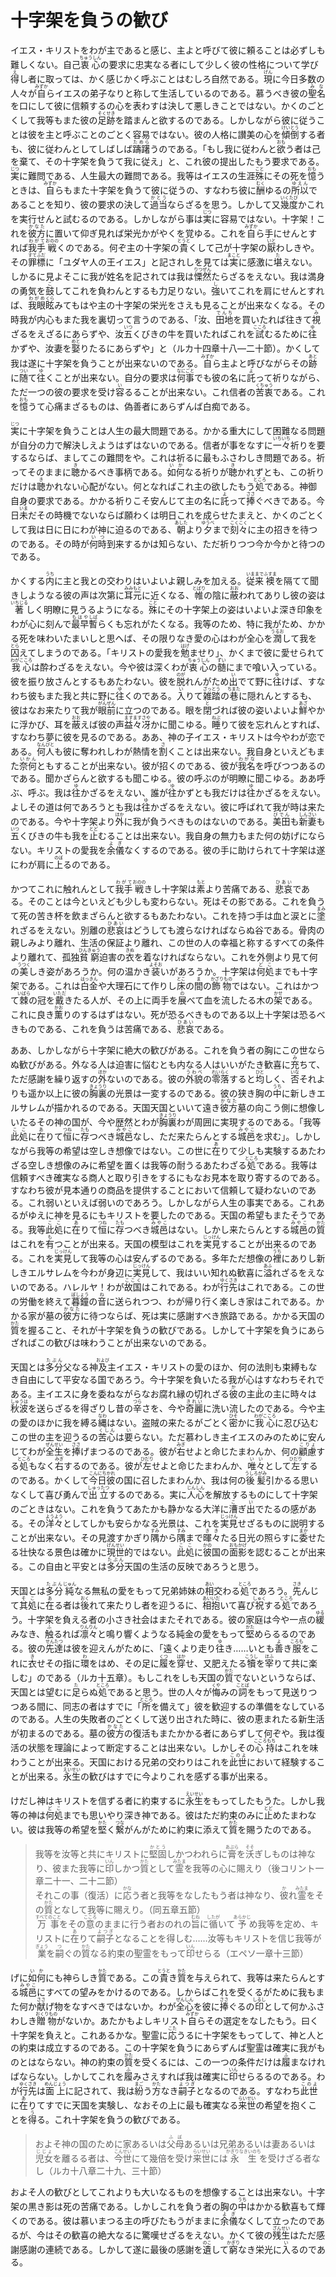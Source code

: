 # 十字架を負うの歓び

<article>
<section>
<p class="paragraph">イエス・キリストをわが主であると感じ、主よと呼びて彼に頼ることは必ずしも難しくない。自己<ruby><rb>衷心</rb><rp>（</rp><rt>ちゅうしん</rt><rp>）</rp></ruby>の要求に忠実なる者にして少しく彼の性格について学び<ruby><rb>得</rb><rp>（</rp><rt>え</rt><rp>）</rp></ruby>し者に取っては、かく感じかく呼ぶことはむしろ自然である。<ruby><rb>現</rb><rp>（</rp><rt>げん</rt><rp>）</rp></ruby>に今日多数の人々が<ruby><rb>自</rb><rp>（</rp><rt>みずか</rt><rp>）</rp></ruby>らイエスの弟子なりと称して生活しているのである。慕うべき彼の<ruby><rb>聖名</rb><rp>（</rp><rt>みな</rt><rp>）</rp></ruby>を口にして彼に信頼するの心を表わすは決して悪しきことではない。かくのごとくして我等もまた彼の<ruby><rb>足跡</rb><rp>（</rp><rt>そくせき</rt><rp>）</rp></ruby>を踏まんと欲するのである。しかしながら彼に従うことは彼を主と呼ぶことのごとく容易ではない。彼の人格に讃美の心を<ruby><rb>傾倒</rb><rp>（</rp><rt>けいとう</rt><rp>）</rp></ruby>する者も、彼に従わんとしてしばしば<ruby><rb>躊躇</rb><rp>（</rp><rt>ためら</rt><rp>）</rp></ruby>うのである。「もし我に従わんと<ruby><rb>欲</rb><rp>（</rp><rt>おも</rt><rp>）</rp></ruby>う者は己を棄て、その十字架を負うて我に従え」と、これ彼の提出したもう要求である。<ruby><rb>実</rb><rp>（</rp><rt>じつ</rt><rp>）</rp></ruby>に難問である、人生最大の難問である。我等はイエスの生涯<ruby><rb>殊</rb><rp>（</rp><rt>こと</rt><rp>）</rp></ruby>にその死を<ruby><rb>憶</rb><rp>（</rp><rt>おも</rt><rp>）</rp></ruby>うときは、<ruby><rb>自</rb><rp>（</rp><rt>みずか</rt><rp>）</rp></ruby>らもまた十字架を負うて彼に従うの、すなわち彼に<ruby><rb>酬</rb><rp>（</rp><rt>むく</rt><rp>）</rp></ruby>ゆるの<ruby><rb>所以</rb><rp>（</rp><rt>ゆえん</rt><rp>）</rp></ruby>であることを知り、彼の要求の決して<ruby><rb>過当</rb><rp>（</rp><rt>かとう</rt><rp>）</rp></ruby>ならざるを思う。しかして又<ruby><rb>幾度</rb><rp>（</rp><rt>いくたび</rt><rp>）</rp></ruby>かこれを実行せんと試むるのである。しかしながら事は<ruby><rb>実</rb><rp>（</rp><rt>じつ</rt><rp>）</rp></ruby>に容易ではない。十字架！これを<ruby><rb>彼方</rb><rp>（</rp><rt>かなた</rt><rp>）</rp></ruby>に置いて仰ぎ見れば栄光かがやくを覚ゆる。これを<ruby><rb>自</rb><rp>（</rp><rt>みずか</rt><rp>）</rp></ruby>ら手にせんとすれば<ruby><rb>我手</rb><rp>（</rp><rt>わがて</rt><rp>）</rp></ruby><ruby><rb>戦</rb><rp>（</rp><rt>おのの</rt><rp>）</rp></ruby>くのである。何ぞ主の十字架の<ruby><rb>貴</rb><rp>（</rp><rt>とうと</rt><rp>）</rp></ruby>くして己が十字架の<ruby><rb>厭</rb><rp>（</rp><rt>いと</rt><rp>）</rp></ruby>わしきや。その<ruby><rb>罪標</rb><rp>（</rp><rt>すてふだ</rt><rp>）</rp></ruby>に「ユダヤ人の王イエス」と記されしを見ては<ruby><rb>実</rb><rp>（</rp><rt>まこと</rt><rp>）</rp></ruby>に感激に<ruby><rb>堪</rb><rp>（</rp><rt>た</rt><rp>）</rp></ruby>えない。しかるに見よそこに我が姓名を記されては我は<ruby><rb>慄然</rb><rp>（</rp><rt>りつぜん</rt><rp>）</rp></ruby>たらざるをえない。我は満身の勇気を<ruby><rb>鼓</rb><rp>（</rp><rt>こ</rt><rp>）</rp></ruby>してこれを負わんとするも力足りない。<ruby><rb>強</rb><rp>（</rp><rt>し</rt><rp>）</rp></ruby>いてこれを肩にせんとすれば、<ruby><rb>我眼</rb><rp>（</rp><rt>わがめ</rt><rp>）</rp></ruby><ruby><rb>眩</rb><rp>（</rp><rt>くら</rt><rp>）</rp></ruby>みてもはや主の十字架の栄光をさえも見ることが出来なくなる。その時我が内心もまた我を裏切って言うのである、「汝、<ruby><rb>田地</rb><rp>（</rp><rt>でんち</rt><rp>）</rp></ruby>を買いたれば往きて<ruby><rb>視</rb><rp>（</rp><rt>み</rt><rp>）</rp></ruby>ざるをえざるにあらずや、汝<ruby><rb>五</rb><rp>（</rp><rt>いつ</rt><rp>）</rp></ruby>くびきの牛を買いたればこれを<ruby><rb>試</rb><rp>（</rp><rt>こころ</rt><rp>）</rp></ruby>むるために<ruby><rb>往</rb><rp>（</rp><rt>ゆ</rt><rp>）</rp></ruby>かずや、汝妻を<ruby><rb>娶</rb><rp>（</rp><rt>めと</rt><rp>）</rp></ruby>りたるにあらずや」と（ルカ十四章十八―二十節）。かくして我は遂に十字架を負うことが出来ないのである。<ruby><rb>自</rb><rp>（</rp><rt>みずか</rt><rp>）</rp></ruby>ら主よと呼びながらその<ruby><rb>跡</rb><rp>（</rp><rt>あと</rt><rp>）</rp></ruby>に<ruby><rb>随</rb><rp>（</rp><rt>つい</rt><rp>）</rp></ruby>て<ruby><rb>往</rb><rp>（</rp><rt>ゆ</rt><rp>）</rp></ruby>くことが出来ない。自分の要求は<ruby><rb>何事</rb><rp>（</rp><rt>なにごと</rt><rp>）</rp></ruby>でも彼の名に<ruby><rb>託</rb><rp>（</rp><rt>よ</rt><rp>）</rp></ruby>って祈りながら、ただ一つの彼の要求を受け<ruby><rb>容</rb><rp>（</rp><rt>い</rt><rp>）</rp></ruby>るることが出来ない。これ信者の<ruby><rb>苦衷</rb><rp>（</rp><rt>くちゅう</rt><rp>）</rp></ruby>である。これを<ruby><rb>憶</rb><rp>（</rp><rt>おも</rt><rp>）</rp></ruby>うて心痛まざるものは、偽善者にあらずんば白痴である。</p>

<p class="paragraph"><ruby><rb>実</rb><rp>（</rp><rt>じつ</rt><rp>）</rp></ruby>に十字架を負うことは人生の最大問題である。かかる重大にして困難なる問題が自分の力で解決しえようはずはないのである。信者が事をなすに<ruby><rb>一々</rb><rp>（</rp><rt>いちいち</rt><rp>）</rp></ruby>祈りを要するならば、ましてこの難問をや。これは祈るに最もふさわしき問題である。祈ってそのままに<ruby><rb>聴</rb><rp>（</rp><rt>き</rt><rp>）</rp></ruby>かるべき事柄である。<ruby><rb>如何</rb><rp>（</rp><rt>いか</rt><rp>）</rp></ruby>なる祈りが<ruby><rb>聴</rb><rp>（</rp><rt>き</rt><rp>）</rp></ruby>かれずとも、この祈りだけは<ruby><rb>聴</rb><rp>（</rp><rt>き</rt><rp>）</rp></ruby>かれない心配がない。何となればこれ主の欲したもう<ruby><rb>処</rb><rp>（</rp><rt>ところ</rt><rp>）</rp></ruby>である。神御自身の要求である。かかる祈りこそ安んじて主の名に<ruby><rb>託</rb><rp>（</rp><rt>よ</rt><rp>）</rp></ruby>って<ruby><rb>捧</rb><rp>（</rp><rt>ささ</rt><rp>）</rp></ruby>ぐべきである。今日<ruby><rb>未</rb><rp>（</rp><rt>いま</rt><rp>）</rp></ruby>だその時機でないならば願わくは明日これを成らせたまえと、かくのごとくして我は日に日にわが神に迫るのである、<ruby><rb>朝</rb><rp>（</rp><rt>あした</rt><rp>）</rp></ruby>より<ruby><rb>夕</rb><rp>（</rp><rt>ゆうべ</rt><rp>）</rp></ruby>まで<ruby><rb>刻々</rb><rp>（</rp><rt>こくこく</rt><rp>）</rp></ruby>に主の招きを待つのである。その時が<ruby><rb>何時</rb><rp>（</rp><rt>いつ</rt><rp>）</rp></ruby>到来するかは知らない、ただ祈りつつ今か今かと待つのである。</p>

<p class="paragraph">かくする<ruby><rb>内</rb><rp>（</rp><rt>うち</rt><rp>）</rp></ruby>に主と我との交わりはいよいよ親しみを加える。<ruby><rb>従来</rb><rp>（</rp><rt>いままで</rt><rp>）</rp></ruby><ruby><rb>襖</rb><rp>（</rp><rt>ふすま</rt><rp>）</rp></ruby>を隔てて聞きしようなる彼の声は次第に<ruby><rb>耳元</rb><rp>（</rp><rt>みみもと</rt><rp>）</rp></ruby>に近くなる、<ruby><rb>帷</rb><rp>（</rp><rt>とばり</rt><rp>）</rp></ruby>の陰に<ruby><rb>蔽</rb><rp>（</rp><rt>おお</rt><rp>）</rp></ruby>われてありし彼の姿は<ruby><rb>著</rb><rp>（</rp><rt>いちじる</rt><rp>）</rp></ruby>しく明瞭に見うるようになる。<ruby><rb>殊</rb><rp>（</rp><rt>こと</rt><rp>）</rp></ruby>にその十字架上の姿はいよいよ深き印象をわが心に刻んで<ruby><rb>最早</rb><rp>（</rp><rt>もはや</rt><rp>）</rp></ruby><ruby><rb>暫</rb><rp>（</rp><rt>しば</rt><rp>）</rp></ruby>らくも忘れがたくなる。我等のため、特に我がため、かかる死を味わいたまいしと思へば、その限りなき愛の心はわが全心を<ruby><rb>潤</rb><rp>（</rp><rt>うるお</rt><rp>）</rp></ruby>して我を<ruby><rb>囚</rb><rp>（</rp><rt>とら</rt><rp>）</rp></ruby>えてしまうのである。「キリストの愛我を<ruby><rb>勉</rb><rp>（</rp><rt>はげ</rt><rp>）</rp></ruby>ませり」、かくまで彼に愛せられて<ruby><rb>我心</rb><rp>（</rp><rt>わがこころ</rt><rp>）</rp></ruby>は酔わざるをえない。今や彼は深くわが<ruby><rb>衷心</rb><rp>（</rp><rt>ちゅうしん</rt><rp>）</rp></ruby>の<ruby><rb>髄</rb><rp>（</rp><rt>ずい</rt><rp>）</rp></ruby>にまで喰い入っている。彼を振り放さんとするもあたわない。彼を<ruby><rb>脱</rb><rp>（</rp><rt>のが</rt><rp>）</rp></ruby>れんがため<ruby><rb>出</rb><rp>（</rp><rt>い</rt><rp>）</rp></ruby>でて野に<ruby><rb>往</rb><rp>（</rp><rt>ゆ</rt><rp>）</rp></ruby>けば、すなわち彼もまた我と共に野に<ruby><rb>往</rb><rp>（</rp><rt>ゆ</rt><rp>）</rp></ruby>くのである。<ruby><rb>入</rb><rp>（</rp><rt>い</rt><rp>）</rp></ruby>りて<ruby><rb>雑踏</rb><rp>（</rp><rt>ざっとう</rt><rp>）</rp></ruby>の<ruby><rb>巷</rb><rp>（</rp><rt>ちまた</rt><rp>）</rp></ruby>に隠れんとするも、彼はなお来たりて我が<ruby><rb>眼前</rb><rp>（</rp><rt>がんぜん</rt><rp>）</rp></ruby>に立つのである。眼を<ruby><rb>閉</rb><rp>（</rp><rt>と</rt><rp>）</rp></ruby>づれば彼の姿いよいよ<ruby><rb>鮮</rb><rp>（</rp><rt>あざ</rt><rp>）</rp></ruby>やかに浮かび、耳を<ruby><rb>蔽</rb><rp>（</rp><rt>おお</rt><rp>）</rp></ruby>えば彼の声<ruby><rb>益々</rb><rp>（</rp><rt>ますます</rt><rp>）</rp></ruby><ruby><rb>冴</rb><rp>（</rp><rt>さや</rt><rp>）</rp></ruby>かに聞こゆる。<ruby><rb>睡</rb><rp>（</rp><rt>ねぶ</rt><rp>）</rp></ruby>りて彼を忘れんとすれば、すなわち夢に彼を見るのである。ああ、神の子イエス・キリストは今やわが恋である。<ruby><rb>何人</rb><rp>（</rp><rt>なんびと</rt><rp>）</rp></ruby>も彼に奪われしわが熱情を<ruby><rb>割</rb><rp>（</rp><rt>さ</rt><rp>）</rp></ruby>くことは出来ない。我自身といえどもまた<ruby><rb>奈何</rb><rp>（</rp><rt>いかん</rt><rp>）</rp></ruby>ともすることが出来ない。彼が招くのである、彼が<ruby><rb>我名</rb><rp>（</rp><rt>わがな</rt><rp>）</rp></ruby>を呼びつつあるのである。聞かざらんと欲するも聞こゆる。彼の呼ぶのが明瞭に聞こゆる。ああ呼ぶ、呼ぶ。我は<ruby><rb>往</rb><rp>（</rp><rt>ゆ</rt><rp>）</rp></ruby>かざるをえない、誰が<ruby><rb>往</rb><rp>（</rp><rt>ゆ</rt><rp>）</rp></ruby>かずとも我だけは<ruby><rb>往</rb><rp>（</rp><rt>ゆ</rt><rp>）</rp></ruby>かざるをえない。よしその道は何であろうとも我は<ruby><rb>往</rb><rp>（</rp><rt>ゆ</rt><rp>）</rp></ruby>かざるをえない。彼に呼ばれて我が時は来たのである。今や十字架より<ruby><rb>外</rb><rp>（</rp><rt>ほか</rt><rp>）</rp></ruby>に我が負うべきものはないのである。<ruby><rb>美田</rb><rp>（</rp><rt>びでん</rt><rp>）</rp></ruby>も<ruby><rb>新妻</rb><rp>（</rp><rt>しんさい</rt><rp>）</rp></ruby>も<ruby><rb>五</rb><rp>（</rp><rt>いつ</rt><rp>）</rp></ruby>くびきの牛も我を<ruby><rb>止</rb><rp>（</rp><rt>とど</rt><rp>）</rp></ruby>むることは出来ない。我自身の無力もまた何の妨げにならない。キリストの愛我を<ruby><rb>余儀</rb><rp>（</rp><rt>よぎ</rt><rp>）</rp></ruby>なくするのである。彼の手に助けられて十字架は遂にわが肩に<ruby><rb>上</rb><rp>（</rp><rt>のぼ</rt><rp>）</rp></ruby>るのである。</p>

<p class="paragraph">かつてこれに触れんとして<ruby><rb>我手</rb><rp>（</rp><rt>わがて</rt><rp>）</rp></ruby><ruby><rb>戦</rb><rp>（</rp><rt>おのの</rt><rp>）</rp></ruby>きし十字架は<ruby><rb>素</rb><rp>（</rp><rt>もと</rt><rp>）</rp></ruby>より苦痛である、<ruby><rb>悲哀</rb><rp>（</rp><rt>ひあい</rt><rp>）</rp></ruby>である。そのことは今といえども少しも変わらない。死はその影である。これを負うて死の苦き杯を飲まざらんと欲するもあたわない。これを持つ手は血と涙とに<ruby><rb>塗</rb><rp>（</rp><rt>まみ</rt><rp>）</rp></ruby>れざるをえない。別離の<ruby><rb>悲哀</rb><rp>（</rp><rt>ひあい</rt><rp>）</rp></ruby>はどうしても渡らなければならぬ谷である。骨肉の親しみより離れ、生活の保証より離れ、この世の人の幸福と称するすべての条件より離れて、孤独<ruby><rb>貧窮</rb><rp>（</rp><rt>ひんきゅう</rt><rp>）</rp></ruby>迫害の<ruby><rb>衣</rb><rp>（</rp><rt>きぬ</rt><rp>）</rp></ruby>を着なければならない。これを外側より見て何の<ruby><rb>美</rb><rp>（</rp><rt>うつく</rt><rp>）</rp></ruby>しき姿があろうか。何の温かき<ruby><rb>装</rb><rp>（</rp><rt>よそお</rt><rp>）</rp></ruby>いがあろうか。十字架は<ruby><rb>何処</rb><rp>（</rp><rt>どこ</rt><rp>）</rp></ruby>までも十字架である。これは<ruby><rb>白金</rb><rp>（</rp><rt>はっきん</rt><rp>）</rp></ruby>や大理石にて作りし<ruby><rb>床</rb><rp>（</rp><rt>とこ</rt><rp>）</rp></ruby>の<ruby><rb>間</rb><rp>（</rp><rt>ま</rt><rp>）</rp></ruby>の<ruby><rb>飾物</rb><rp>（</rp><rt>かざりもの</rt><rp>）</rp></ruby>ではない。これはかつて<ruby><rb>棘</rb><rp>（</rp><rt>いばら</rt><rp>）</rp></ruby>の冠を<ruby><rb>戴</rb><rp>（</rp><rt>いただ</rt><rp>）</rp></ruby>きたる人が、その上に両手を<ruby><rb>展</rb><rp>（</rp><rt>の</rt><rp>）</rp></ruby>べて血を流したる木の<ruby><rb>架</rb><rp>（</rp><rt>かせ</rt><rp>）</rp></ruby>である。これに良き<ruby><rb>薫</rb><rp>（</rp><rt>かお</rt><rp>）</rp></ruby>りのするはずはない。死が恐るべきものである以上十字架は恐るべきものである、これを負うは苦痛である、<ruby><rb>悲哀</rb><rp>（</rp><rt>ひあい</rt><rp>）</rp></ruby>である。</p>

<p class="paragraph">ああ、しかしながら十字架に絶大の歓びがある。これを負う者の胸にこの世ならぬ歓びがある。外なる人は迫害に悩むとも内なる人はいいがたき歓喜に<ruby><rb>充</rb><rp>（</rp><rt>み</rt><rp>）</rp></ruby>ちて、ただ感謝を繰り返すの<ruby><rb>外</rb><rp>（</rp><rt>ほか</rt><rp>）</rp></ruby>ないのである。彼の<ruby><rb>外貌</rb><rp>（</rp><rt>うわべ</rt><rp>）</rp></ruby>の<ruby><rb>零落</rb><rp>（</rp><rt>れいらく</rt><rp>）</rp></ruby>すると<ruby><rb>均</rb><rp>（</rp><rt>ひと</rt><rp>）</rp></ruby>しく、<ruby><rb>否</rb><rp>（</rp><rt>いな</rt><rp>）</rp></ruby>それよりも遥か以上に彼の<ruby><rb>胸裏</rb><rp>（</rp><rt>きょうり</rt><rp>）</rp></ruby>の光景は一変するのである。彼の狭き胸の<ruby><rb>中</rb><rp>（</rp><rt>うち</rt><rp>）</rp></ruby>に新しきエルサレムが描かれるのである。天国天国といいて遠き<ruby><rb>彼方</rb><rp>（</rp><rt>かなた</rt><rp>）</rp></ruby>墓の向こう側に想像しいたるその神の国が、今や歴然とわが<ruby><rb>胸裏</rb><rp>（</rp><rt>きょうり</rt><rp>）</rp></ruby>わが周囲に実現するのである。「我等<ruby><rb>此処</rb><rp>（</rp><rt>ここ</rt><rp>）</rp></ruby>に<ruby><rb>在</rb><rp>（</rp><rt>あ</rt><rp>）</rp></ruby>りて<ruby><rb>恒</rb><rp>（</rp><rt>つね</rt><rp>）</rp></ruby>に<ruby><rb>存</rb><rp>（</rp><rt>たも</rt><rp>）</rp></ruby>つべき<ruby><rb>城邑</rb><rp>（</rp><rt>みやこ</rt><rp>）</rp></ruby>なし、ただ来たらんとする<ruby><rb>城邑</rb><rp>（</rp><rt>みやこ</rt><rp>）</rp></ruby>を求む」。しかしながら我等の希望は空しき想像ではない。この世に<ruby><rb>在</rb><rp>（</rp><rt>あ</rt><rp>）</rp></ruby>りて少しも実験するあたわざる空しき想像のみに希望を置くは我等の耐うるあたわざる<ruby><rb>処</rb><rp>（</rp><rt>ところ</rt><rp>）</rp></ruby>である。我等は信頼すべき確実なる商人と取り引きをするにもなお見本を取り寄するのである。すなわち彼が見本通りの商品を提供することにおいて信頼して疑わないのである。これ弱いといえば弱いのであろう。しかしながら人生の事実である。これあるがゆえに神を見るにもキリストを要したのである。天国の希望もまたそうである。我等<ruby><rb>此処</rb><rp>（</rp><rt>ここ</rt><rp>）</rp></ruby>に<ruby><rb>在</rb><rp>（</rp><rt>あ</rt><rp>）</rp></ruby>りて<ruby><rb>恒</rb><rp>（</rp><rt>つね</rt><rp>）</rp></ruby>に<ruby><rb>存</rb><rp>（</rp><rt>たも</rt><rp>）</rp></ruby>つべき<ruby><rb>城邑</rb><rp>（</rp><rt>みやこ</rt><rp>）</rp></ruby>はない。しかし来たらんとする<ruby><rb>城邑</rb><rp>（</rp><rt>みやこ</rt><rp>）</rp></ruby>の<ruby><rb>質</rb><rp>（</rp><rt>かた</rt><rp>）</rp></ruby>はこれを<ruby><rb>有</rb><rp>（</rp><rt>も</rt><rp>）</rp></ruby>つことが出来る。天国の模型はこれを<ruby><rb>実見</rb><rp>（</rp><rt>じっけん</rt><rp>）</rp></ruby>することが出来るのである。これを<ruby><rb>実見</rb><rp>（</rp><rt>じっけん</rt><rp>）</rp></ruby>して我等の心は安んずるのである。多年ただ想像の<ruby><rb>裡</rb><rp>（</rp><rt>うち</rt><rp>）</rp></ruby>にありし新しきエルサレムを今わが身辺に<ruby><rb>実見</rb><rp>（</rp><rt>じっけん</rt><rp>）</rp></ruby>して、我はいい知れぬ歓喜に<ruby><rb>溢</rb><rp>（</rp><rt>あふ</rt><rp>）</rp></ruby>れざるをえないのである。ハレルヤ！わが<ruby><rb>故国</rb><rp>（</rp><rt>ここく</rt><rp>）</rp></ruby>はこれである。わが<ruby><rb>行先</rb><rp>（</rp><rt>ゆくさき</rt><rp>）</rp></ruby>はこれである。この世の労働を終えて<ruby><rb>暮鐘</rb><rp>（</rp><rt>ぼしょう</rt><rp>）</rp></ruby>の<ruby><rb>音</rb><rp>（</rp><rt>ね</rt><rp>）</rp></ruby>に送られつつ、わが帰り行く楽しき家はこれである。かかる家が墓の<ruby><rb>彼方</rb><rp>（</rp><rt>かなた</rt><rp>）</rp></ruby>に待つならば、死は実に感謝すべき旅路である。かかる天国の<ruby><rb>質</rb><rp>（</rp><rt>かた</rt><rp>）</rp></ruby>を握ること、それが十字架を負うの歓びである。しかして十字架を負うにあらざればこの歓びは味わうことが出来ないのである。</p>

<p class="paragraph">天国とは<ruby><rb>多分</rb><rp>（</rp><rt>たぶん</rt><rp>）</rp></ruby>父なる神<ruby><rb>及</rb><rp>（</rp><rt>および</rt><rp>）</rp></ruby>主イエス・キリストの愛のほか、何の法則も束縛もなき自由にして平安なる国であろう。今十字架を負いたる我が心はすなわちそれである。主イエスに身を委ねながらなお腐れ縁の切れざる<ruby><rb>彼</rb><rp>（</rp><rt>か</rt><rp>）</rp></ruby>の主<ruby><rb>此</rb><rp>（</rp><rt>こ</rt><rp>）</rp></ruby>の主に時々は<ruby><rb>秋波</rb><rp>（</rp><rt>しゅうは</rt><rp>）</rp></ruby>を送らざるを得ざりし昔の<ruby><rb>辛</rb><rp>（</rp><rt>つら</rt><rp>）</rp></ruby>さを、今や<ruby><rb>奇麗</rb><rp>（</rp><rt>きれい</rt><rp>）</rp></ruby>に洗い流したのである。今や主の愛のほかに我を縛る<ruby><rb>縄</rb><rp>（</rp><rt>なわ</rt><rp>）</rp></ruby>はない。盗賊の来たるがごとく<ruby><rb>密</rb><rp>（</rp><rt>ひそ</rt><rp>）</rp></ruby>かに<ruby><rb>我心</rb><rp>（</rp><rt>わがこころ</rt><rp>）</rp></ruby>に忍び込むこの世の主を迎うるの<ruby><rb>苦心</rb><rp>（</rp><rt>くしん</rt><rp>）</rp></ruby>は<ruby><rb>要</rb><rp>（</rp><rt>い</rt><rp>）</rp></ruby>らない。ただ慕わしき主イエスのみのために安んじてわが<ruby><rb>全生</rb><rp>（</rp><rt>ぜんせい</rt><rp>）</rp></ruby>を<ruby><rb>捧</rb><rp>（</rp><rt>ささ</rt><rp>）</rp></ruby>げまつるのである。彼が<ruby><rb>右</rb><rp>（</rp><rt>みぎ</rt><rp>）</rp></ruby>せよと命じたまわんか、何の<ruby><rb>顧慮</rb><rp>（</rp><rt>こりょ</rt><rp>）</rp></ruby>する<ruby><rb>処</rb><rp>（</rp><rt>ところ</rt><rp>）</rp></ruby>もなく<ruby><rb>右</rb><rp>（</rp><rt>みぎ</rt><rp>）</rp></ruby>するのである。彼が<ruby><rb>左</rb><rp>（</rp><rt>ひだり</rt><rp>）</rp></ruby>せよと命じたまわんか、<ruby><rb>唯々</rb><rp>（</rp><rt>いい</rt><rp>）</rp></ruby>として<ruby><rb>左</rb><rp>（</rp><rt>ひだり</rt><rp>）</rp></ruby>するのである。かくして<ruby><rb>今日</rb><rp>（</rp><rt>こんにち</rt><rp>）</rp></ruby><ruby><rb>彼</rb><rp>（</rp><rt>かれ</rt><rp>）</rp></ruby>の国に召したまわんか、我は何の<ruby><rb>後髪</rb><rp>（</rp><rt>うしろがみ</rt><rp>）</rp></ruby>引かるる思いなくして喜び勇んで<ruby><rb>出立</rb><rp>（</rp><rt>しゅったつ</rt><rp>）</rp></ruby>するのである。実に<ruby><rb>人心</rb><rp>（</rp><rt>じんしん</rt><rp>）</rp></ruby>を解放するものにして十字架のごときはない。これを負うてあたかも静かなる大洋に<ruby><rb>漕</rb><rp>（</rp><rt>こ</rt><rp>）</rp></ruby>ぎ<ruby><rb>出</rb><rp>（</rp><rt>い</rt><rp>）</rp></ruby>でたるの感がある。その<ruby><rb>洋々</rb><rp>（</rp><rt>ようよう</rt><rp>）</rp></ruby>としてしかも安らかなる光景は、これを<ruby><rb>実見</rb><rp>（</rp><rt>じっけん</rt><rp>）</rp></ruby>せざるものに説明することが出来ない。その見渡すかぎり<ruby><rb>隅</rb><rp>（</rp><rt>すみ</rt><rp>）</rp></ruby>から<ruby><rb>隅</rb><rp>（</rp><rt>すみ</rt><rp>）</rp></ruby>まで<ruby><rb>暉々</rb><rp>（</rp><rt>きき</rt><rp>）</rp></ruby>たる日光の照らすに<ruby><rb>委</rb><rp>（</rp><rt>まか</rt><rp>）</rp></ruby>せたる壮快なる景色は確かに<ruby><rb>現世</rb><rp>（</rp><rt>げんせい</rt><rp>）</rp></ruby>的ではない。<ruby><rb>此処</rb><rp>（</rp><rt>ここ</rt><rp>）</rp></ruby>に<ruby><rb>彼</rb><rp>（</rp><rt>かの</rt><rp>）</rp></ruby>国の<ruby><rb>面影</rb><rp>（</rp><rt>おもかげ</rt><rp>）</rp></ruby>を認むることが出来る。この自由と平安とは<ruby><rb>多分</rb><rp>（</rp><rt>たぶん</rt><rp>）</rp></ruby>天国の生活の反映であろうと思う。</p>

<p class="paragraph">天国とは<ruby><rb>多分</rb><rp>（</rp><rt>たぶん</rt><rp>）</rp></ruby><ruby><rb>純</rb><rp>（</rp><rt>じゅん</rt><rp>）</rp></ruby>なる無私の愛をもって兄弟姉妹の<ruby><rb>相</rb><rp>（</rp><rt>あい</rt><rp>）</rp></ruby>交わる<ruby><rb>処</rb><rp>（</rp><rt>ところ</rt><rp>）</rp></ruby>であろう。<ruby><rb>先</rb><rp>（</rp><rt>さき</rt><rp>）</rp></ruby>んじて<ruby><rb>其処</rb><rp>（</rp><rt>そこ</rt><rp>）</rp></ruby>に<ruby><rb>在</rb><rp>（</rp><rt>あ</rt><rp>）</rp></ruby>る者は<ruby><rb>後</rb><rp>（</rp><rt>おく</rt><rp>）</rp></ruby>れて来たりし者を迎うるに、<ruby><rb>相</rb><rp>（</rp><rt>あい</rt><rp>）</rp></ruby><ruby><rb>抱</rb><rp>（</rp><rt>いだ</rt><rp>）</rp></ruby>いて喜び<ruby><rb>祝</rb><rp>（</rp><rt>しゅく</rt><rp>）</rp></ruby>する<ruby><rb>処</rb><rp>（</rp><rt>ところ</rt><rp>）</rp></ruby>であろう。十字架を負える者の小さき社会はまたそれである。彼の家庭は今や一点の<ruby><rb>緩</rb><rp>（</rp><rt>ゆる</rt><rp>）</rp></ruby>みなき、<ruby><rb>触</rb><rp>（</rp><rt>ふ</rt><rp>）</rp></ruby>るれば<ruby><rb>凛々</rb><rp>（</rp><rt>りんりん</rt><rp>）</rp></ruby>と鳴り響くようなる純金の愛をもって<ruby><rb>堅</rb><rp>（</rp><rt>かた</rt><rp>）</rp></ruby>めらるるのである。彼の<ruby><rb>先達</rb><rp>（</rp><rt>せんたつ</rt><rp>）</rp></ruby>は彼を迎えんがために、「遠くより走り<ruby><rb>往</rb><rp>（</rp><rt>ゆ</rt><rp>）</rp></ruby>き……いとも<ruby><rb>善</rb><rp>（</rp><rt>よ</rt><rp>）</rp></ruby>き<ruby><rb>服</rb><rp>（</rp><rt>ころも</rt><rp>）</rp></ruby>をこれに<ruby><rb>衣</rb><rp>（</rp><rt>き</rt><rp>）</rp></ruby>せその指に<ruby><rb>環</rb><rp>（</rp><rt>わ</rt><rp>）</rp></ruby>をはめ、その足に<ruby><rb>履</rb><rp>（</rp><rt>くつ</rt><rp>）</rp></ruby>を<ruby><rb>穿</rb><rp>（</rp><rt>はか</rt><rp>）</rp></ruby>せ、又肥えたる<ruby><rb>犢</rb><rp>（</rp><rt>こうし</rt><rp>）</rp></ruby>を<ruby><rb>宰</rb><rp>（</rp><rt>ほふ</rt><rp>）</rp></ruby>りて共に楽しむ」のである（ルカ十五章）。もしこれをしも天国の<ruby><rb>質</rb><rp>（</rp><rt>かた</rt><rp>）</rp></ruby>でないというならば、天国とは望むに<ruby><rb>足</rb><rp>（</rp><rt>た</rt><rp>）</rp></ruby>らぬ<ruby><rb>処</rb><rp>（</rp><rt>ところ</rt><rp>）</rp></ruby>であると思う。世の人々が<ruby><rb>悔</rb><rp>（</rp><rt>くや</rt><rp>）</rp></ruby>みの<ruby><rb>詞</rb><rp>（</rp><rt>ことば</rt><rp>）</rp></ruby>をもって見送りつつある間に、同志の者はすでに「<ruby><rb>所</rb><rp>（</rp><rt>ところ</rt><rp>）</rp></ruby>を備えて」彼を歓迎するの準備をなしているのである。人生の失敗者のごとくして送り出された時に、彼の恵まれたる新生活が初まるのである。墓の<ruby><rb>彼方</rb><rp>（</rp><rt>かなた</rt><rp>）</rp></ruby>の復活もまたかかる者にあらずして何ぞや。我は復活の状態を理論によって断定することは出来ない。しかしその<ruby><rb>心持</rb><rp>（</rp><rt>こころもち</rt><rp>）</rp></ruby>はこれを味わうことが出来る。天国における兄弟の交わりはこれを<ruby><rb>此世</rb><rp>（</rp><rt>このよ</rt><rp>）</rp></ruby>において経験することが出来る。<ruby><rb>永生</rb><rp>（</rp><rt>えいせい</rt><rp>）</rp></ruby>の歓びはすでに今よりこれを感ずる事が出来る。</p>

<p class="paragraph">けだし神はキリストを信ずる者に約束するに<ruby><rb>永生</rb><rp>（</rp><rt>えいせい</rt><rp>）</rp></ruby>をもってしたもうた。しかし我等の神は<ruby><rb>何処</rb><rp>（</rp><rt>どこ</rt><rp>）</rp></ruby>までも思いやり深き神である。彼はただ約束のみに<ruby><rb>止</rb><rp>（</rp><rt>とど</rt><rp>）</rp></ruby>めたまわない。彼は我等の希望を<ruby><rb>堅</rb><rp>（</rp><rt>かた</rt><rp>）</rp></ruby>く<ruby><rb>繋</rb><rp>（</rp><rt>つな</rt><rp>）</rp></ruby>がんがために約束に添えて<ruby><rb>質</rb><rp>（</rp><rt>かた</rt><rp>）</rp></ruby>を賜うたのである。</p>

<blockquote>
我等を汝等と共にキリストに<ruby><rb>堅固</rb><rp>（</rp><rt>かとう</rt><rp>）</rp></ruby>しかつわれらに<ruby><rb>膏</rb><rp>（</rp><rt>あぶら</rt><rp>）</rp></ruby>を<ruby><rb>沃</rb><rp>（</rp><rt>そそ</rt><rp>）</rp></ruby>ぎしものは神なり、彼また我等に<ruby><rb>印</rb><rp>（</rp><rt>いん</rt><rp>）</rp></ruby>しかつ<ruby><rb>質</rb><rp>（</rp><rt>かた</rt><rp>）</rp></ruby>として<ruby><rb>霊</rb><rp>（</rp><rt>みたま</rt><rp>）</rp></ruby>を我等の心に賜えり（後コリント一章二十一、二十二節）<br>
それこの事（復活）に<ruby><rb>応</rb><rp>（</rp><rt>かな</rt><rp>）</rp></ruby>う者と我等をなしたもう者は神なり、<ruby><rb>彼</rb><rp>（</rp><rt>か</rt><rp>）</rp></ruby>れ<ruby><rb>霊</rb><rp>（</rp><rt>みたま</rt><rp>）</rp></ruby>をその<ruby><rb>質</rb><rp>（</rp><rt>かた</rt><rp>）</rp></ruby>となして我等に賜えり。（同五章五節）<br>
<ruby><rb>万事</rb><rp>（</rp><rt>すべてのこと</rt><rp>）</rp></ruby>をその<ruby><rb>意</rb><rp>（</rp><rt>こころ</rt><rp>）</rp></ruby>のままに行う者おのれの<ruby><rb>旨</rb><rp>（</rp><rt>むね</rt><rp>）</rp></ruby>に<ruby><rb>循</rb><rp>（</rp><rt>したが</rt><rp>）</rp></ruby>いて<ruby><rb>予</rb><rp>（</rp><rt>あらかじ</rt><rp>）</rp></ruby>め我等を定め、キリストに<ruby><rb>在</rb><rp>（</rp><rt>あ</rt><rp>）</rp></ruby>りて<ruby><rb>嗣子</rb><rp>（</rp><rt>よつぎ</rt><rp>）</rp></ruby>となることを得しむ……汝等もキリストを信じ我等が<ruby><rb>業</rb><rp>（</rp><rt>ぎょう</rt><rp>）</rp></ruby>を<ruby><rb>嗣</rb><rp>（</rp><rt>つ</rt><rp>）</rp></ruby>ぐの<ruby><rb>質</rb><rp>（</rp><rt>かた</rt><rp>）</rp></ruby>なる約束の聖霊をもって<ruby><rb>印</rb><rp>（</rp><rt>いん</rt><rp>）</rp></ruby>せらる（エペソ一章十三節）
</blockquote>

<p class="paragraph">げに<ruby><rb>如何</rb><rp>（</rp><rt>いか</rt><rp>）</rp></ruby>にも神らしき<ruby><rb>質</rb><rp>（</rp><rt>かた</rt><rp>）</rp></ruby>である。この<ruby><rb>貴</rb><rp>（</rp><rt>とうと</rt><rp>）</rp></ruby>き<ruby><rb>質</rb><rp>（</rp><rt>かた</rt><rp>）</rp></ruby>を与えられて、我等は来たらんとする<ruby><rb>城邑</rb><rp>（</rp><rt>みやこ</rt><rp>）</rp></ruby>にすべての望みをかけるのである。しからばこれを受くるがために我もまた何か<ruby><rb>献</rb><rp>（</rp><rt>ささ</rt><rp>）</rp></ruby>げ物をなすべきではないか。わが<ruby><rb>全心</rb><rp>（</rp><rt>ぜんしん</rt><rp>）</rp></ruby>を彼に<ruby><rb>捧</rb><rp>（</rp><rt>ささ</rt><rp>）</rp></ruby>ぐるの<ruby><rb>印</rb><rp>（</rp><rt>しるし</rt><rp>）</rp></ruby>として何かふさわしき<ruby><rb>贈物</rb><rp>（</rp><rt>おくりもの</rt><rp>）</rp></ruby>がないか。あたかもよしキリスト<ruby><rb>自</rb><rp>（</rp><rt>みずか</rt><rp>）</rp></ruby>らその選定をなしたもう。曰く十字架を負えと。これあるかな。聖霊に<ruby><rb>応</rb><rp>（</rp><rt>こた</rt><rp>）</rp></ruby>うるに十字架をもってして、神と人との約束は成立するのである。この十字架を負うにあらずんば聖霊は確実に我がものとはならない。神の約束の<ruby><rb>質</rb><rp>（</rp><rt>かた</rt><rp>）</rp></ruby>を受くるには、この一つの条件だけは<ruby><rb>履</rb><rp>（</rp><rt>ふ</rt><rp>）</rp></ruby>まなければならない。しかしてこれを<ruby><rb>履</rb><rp>（</rp><rt>ふ</rt><rp>）</rp></ruby>みさえすれば我は確実に<ruby><rb>印</rb><rp>（</rp><rt>いん</rt><rp>）</rp></ruby>せらるるのである。わが<ruby><rb>行先</rb><rp>（</rp><rt>ゆくさき</rt><rp>）</rp></ruby>は<ruby><rb>面上</rb><rp>（</rp><rt>めんじょう</rt><rp>）</rp></ruby>に記されて、我は<ruby><rb>紛</rb><rp>（</rp><rt>まご</rt><rp>）</rp></ruby>う<ruby><rb>方</rb><rp>（</rp><rt>かた</rt><rp>）</rp></ruby>なき<ruby><rb>嗣子</rb><rp>（</rp><rt>よつぎ</rt><rp>）</rp></ruby>となるのである。すなわち<ruby><rb>此世</rb><rp>（</rp><rt>このよ</rt><rp>）</rp></ruby>に<ruby><rb>在</rb><rp>（</rp><rt>あ</rt><rp>）</rp></ruby>りてすでに天国を実験し、なおその上に最も確実なる<ruby><rb>来世</rb><rp>（</rp><rt>らいせい</rt><rp>）</rp></ruby>の希望を抱くことを<ruby><rb>得</rb><rp>（</rp><rt>う</rt><rp>）</rp></ruby>る。これ十字架を負うの歓びである。</p>

<blockquote>
およそ神の国のために家あるいは<ruby><rb>父母</rb><rp>（</rp><rt>ふぼ</rt><rp>）</rp></ruby>あるいは兄弟あるいは妻あるいは<ruby><rb>児女</rb><rp>（</rp><rt>じじょ</rt><rp>）</rp></ruby>を離るる者は、<ruby><rb>今世</rb><rp>（</rp><rt>こんせい</rt><rp>）</rp></ruby>にて幾倍を受け<ruby><rb>来世</rb><rp>（</rp><rt>らいせい</rt><rp>）</rp></ruby>には<ruby><rb>永生</rb><rp>（</rp><rt>かぎりなきいのち</rt><rp>）</rp></ruby>を受けざる者なし（ルカ十八章二十九、三十節）
</blockquote>

<p class="paragraph">およそ人の歓びとしてこれよりも大いなるものを想像することは出来ない。十字架の黒き影は死の苦痛である。しかしこれを負う者の胸の<ruby><rb>中</rb><rp>（</rp><rt>うち</rt><rp>）</rp></ruby>はかかる歓喜もて輝くのである。彼は慕いまつる主の呼びたもうがままに<ruby><rb>余儀</rb><rp>（</rp><rt>よぎ</rt><rp>）</rp></ruby>なくして立ったのであるが、今はその歓喜の絶大なるに驚嘆せざるをえない。かくて彼の<ruby><rb>残生</rb><rp>（</rp><rt>ざんせい</rt><rp>）</rp></ruby>はただ感謝感謝の連続である。しかして遂に最後の感謝を<ruby><rb>遺</rb><rp>（</rp><rt>のこ</rt><rp>）</rp></ruby>して<ruby><rb>窮</rb><rp>（</rp><rt>かぎり</rt><rp>）</rp></ruby>なき栄光に<ruby><rb>入</rb><rp>（</rp><rt>い</rt><rp>）</rp></ruby>るのである。</p>
</section>
</article>